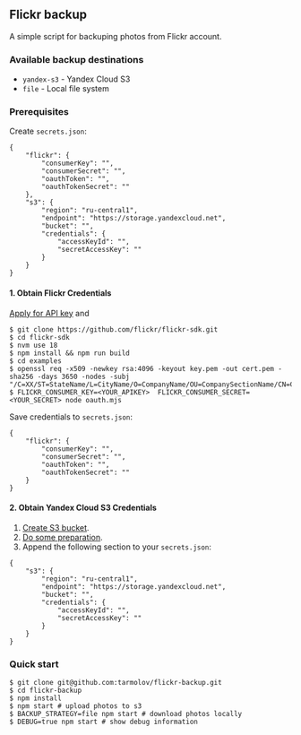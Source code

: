 ## Flickr backup
A simple script for backuping photos from Flickr account.

### Available backup destinations
* `yandex-s3` - Yandex Cloud S3
* `file` - Local file system

### Prerequisites
Create `secrets.json`:
```
{
    "flickr": {
        "consumerKey": "",
        "consumerSecret": "",
        "oauthToken": "",
        "oauthTokenSecret": ""
    },
    "s3": {
        "region": "ru-central1",
        "endpoint": "https://storage.yandexcloud.net",
        "bucket": "",
        "credentials": {
            "accessKeyId": "",
            "secretAccessKey": ""
        }
    }
}
```

#### 1. Obtain Flickr Credentials
[Apply for API key](https://www.flickr.com/services/apps/create/apply/) and
```
$ git clone https://github.com/flickr/flickr-sdk.git
$ cd flickr-sdk
$ nvm use 18
$ npm install && npm run build
$ cd examples
$ openssl req -x509 -newkey rsa:4096 -keyout key.pem -out cert.pem -sha256 -days 3650 -nodes -subj "/C=XX/ST=StateName/L=CityName/O=CompanyName/OU=CompanySectionName/CN=CommonNameOrHostname"
$ FLICKR_CONSUMER_KEY=<YOUR_APIKEY>  FLICKR_CONSUMER_SECRET=<YOUR_SECRET> node oauth.mjs
```

Save credentials to `secrets.json`:
```
{
    "flickr": {
        "consumerKey": "",
        "consumerSecret": "",
        "oauthToken": "",
        "oauthTokenSecret": ""
    }
}
```

#### 2. Obtain Yandex Cloud S3 Credentials
1. [Create S3 bucket](https://yandex.cloud/ru/docs/storage/quickstart?from=int-console-help-center-or-nav#the-first-bucket).
2. [Do some preparation](https://yandex.cloud/ru/docs/storage/s3/?from=int-console-help-center-or-nav#before-you-start).
3. Append the following section to your `secrets.json`:
```
{
    "s3": {
        "region": "ru-central1",
        "endpoint": "https://storage.yandexcloud.net",
        "bucket": "",
        "credentials": {
            "accessKeyId": "",
            "secretAccessKey": ""
        }
    }
}
```

### Quick start
```
$ git clone git@github.com:tarmolov/flickr-backup.git
$ cd flickr-backup
$ npm install
$ npm start # upload photos to s3
$ BACKUP_STRATEGY=file npm start # download photos locally
$ DEBUG=true npm start # show debug information
```
